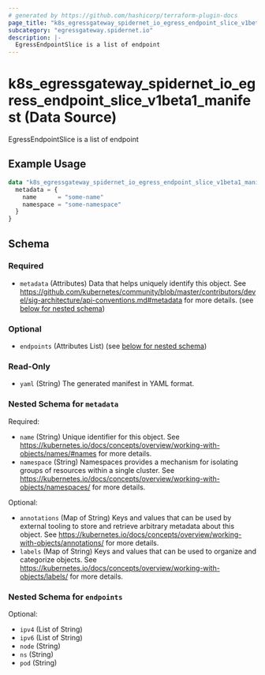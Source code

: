 ```yaml
---
# generated by https://github.com/hashicorp/terraform-plugin-docs
page_title: "k8s_egressgateway_spidernet_io_egress_endpoint_slice_v1beta1_manifest Data Source - terraform-provider-k8s"
subcategory: "egressgateway.spidernet.io"
description: |-
  EgressEndpointSlice is a list of endpoint
---
```


# k8s_egressgateway_spidernet_io_egress_endpoint_slice_v1beta1_manifest (Data Source)

EgressEndpointSlice is a list of endpoint

## Example Usage

```terraform
data "k8s_egressgateway_spidernet_io_egress_endpoint_slice_v1beta1_manifest" "example" {
  metadata = {
    name      = "some-name"
    namespace = "some-namespace"
  }
}
```

<!-- schema generated by tfplugindocs -->
## Schema

### Required

- `metadata` (Attributes) Data that helps uniquely identify this object. See https://github.com/kubernetes/community/blob/master/contributors/devel/sig-architecture/api-conventions.md#metadata for more details. (see [below for nested schema](#nestedatt--metadata))

### Optional

- `endpoints` (Attributes List) (see [below for nested schema](#nestedatt--endpoints))

### Read-Only

- `yaml` (String) The generated manifest in YAML format.

<a id="nestedatt--metadata"></a>
### Nested Schema for `metadata`

Required:

- `name` (String) Unique identifier for this object. See https://kubernetes.io/docs/concepts/overview/working-with-objects/names/#names for more details.
- `namespace` (String) Namespaces provides a mechanism for isolating groups of resources within a single cluster. See https://kubernetes.io/docs/concepts/overview/working-with-objects/namespaces/ for more details.

Optional:

- `annotations` (Map of String) Keys and values that can be used by external tooling to store and retrieve arbitrary metadata about this object. See https://kubernetes.io/docs/concepts/overview/working-with-objects/annotations/ for more details.
- `labels` (Map of String) Keys and values that can be used to organize and categorize objects. See https://kubernetes.io/docs/concepts/overview/working-with-objects/labels/ for more details.


<a id="nestedatt--endpoints"></a>
### Nested Schema for `endpoints`

Optional:

- `ipv4` (List of String)
- `ipv6` (List of String)
- `node` (String)
- `ns` (String)
- `pod` (String)
